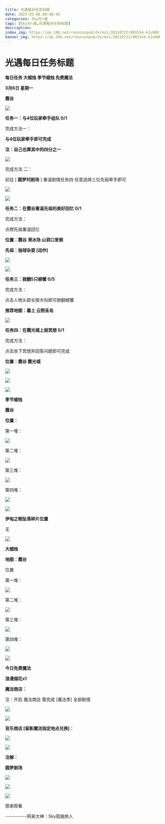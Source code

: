 ```yaml
---
title: 光遇每日任务标题
date: 2023-03-06 00:48:45
categories: Sky光•遇
tags: [Sky光•遇,光遇每日任务标题]
description: 
index_img: https://ok.166.net/reunionpub/ds/kol/20210722/001554-k2u90bj7ay.png?imageView&thumbnail=600x0&type=jpg
banner_img: https://ok.166.net/reunionpub/ds/kol/20210722/001554-k2u90bj7ay.png?imageView&thumbnail=600x0&type=jpg
---
```

# 光遇每日任务标题
**每日任务 大蜡烛 季节蜡烛 免费魔法**

 **3月6日 星期一**

 **霞谷**

![](https://img.166.net/reunionpub/ds/kol/20230306/001504-3tsk2oqjz9.jpeg)

 **任务一：与4位玩家牵手组队 0/1**

完成方法一：

 **与4位玩家牵手即可完成**

 **注：自己也算其中的四分之一**

![](https://img.166.net/reunionpub/ds/kol/20230306/000123-moysweuc9n.jpeg)

完成方法 二：

前往 [ **圆梦村剧场** ] 重温剧情任务四 任意选择三位先祖牵手即可

![](https://img.166.net/reunionpub/ds/kol/20230306/000131-gnkodvb248.jpeg)

![](https://img.166.net/reunionpub/ds/kol/20230306/000140-sa2tgik89r.jpeg)

 **任务二：在霞谷重温先祖的美好回忆 0/1**

完成方法：

点燃先祖重温回忆

 **位置：霞谷 滑冰场 山洞口里侧**

 **先祖：抛球杂耍 [动作]**

![](https://img.166.net/reunionpub/ds/kol/20230306/000418-1wse3f7z4i.jpg)

![](https://img.166.net/reunionpub/ds/kol/20230306/000425-03dkz5rvsf.jpg)

 **任务三：掀翻5只螃蟹 0/5**

完成方法：

点击人物头部长按大叫即可掀翻螃蟹

 **推荐地图：暮土 云野圣岛**

![](https://img.166.net/reunionpub/ds/kol/20230306/000325-gfvzq8k9ie.jpg)

 **任务四：在霞光城上层冥想 0/1**

完成方法：

点击坐下冥想并回答问题即可完成

 **位置：霞谷 霞光城**

![](https://img.166.net/reunionpub/ds/kol/20230306/000254-5yzqoib720.jpg)

![](https://img.166.net/reunionpub/ds/kol/20230306/000302-dq16254nso.jpg)

![](https://img.166.net/reunionpub/ds/kol/20221018/100256-wzutnocka0.png)

 **季节蜡烛**

 **霞谷**

 **位置：**

第一堆：

![](https://img.166.net/reunionpub/ds/kol/20230306/000631-az0tivfsoe.jpeg)

第二堆：

![](https://img.166.net/reunionpub/ds/kol/20230306/000639-f9476czs0n.jpeg)

第三堆：

![](https://img.166.net/reunionpub/ds/kol/20230306/000647-0m2dhnis37.jpeg)

第四堆：

![](https://img.166.net/reunionpub/ds/kol/20230306/000654-n7w61es9si.jpeg)

![](https://img.166.net/reunionpub/ds/kol/20221130/005912-5mvshq9nf3.png)

 **伊甸之眼坠落碎片位置**

无

![](https://img.166.net/reunionpub/ds/kol/20221018/100256-wzutnocka0.png)

 **大蜡烛**

 **地图：霞谷**

位置

第一堆：

![](https://img.166.net/reunionpub/ds/kol/20230306/000810-pu536h1lyt.jpeg)

第二堆：

![](https://img.166.net/reunionpub/ds/kol/20230306/000820-u7e6cwz185.jpeg)

第三堆：

![](https://img.166.net/reunionpub/ds/kol/20230306/000827-ons1zw3bmc.jpeg)

第四堆：

![](https://img.166.net/reunionpub/ds/kol/20230306/000833-s51m6i24et.jpeg)

![](https://img.166.net/reunionpub/ds/kol/20221018/100256-wzutnocka0.png)

 **今日免费魔法**

 **浪漫烟花x1**

 **魔法商店：**

注：开启 魔法商店 需完成 [魔法季] 全部剧情

![](https://img.166.net/reunionpub/ds/kol/20221018/100559-oibznvdtus.png)

![](https://img.166.net/reunionpub/ds/kol/20230306/000901-pm0dy8s7ig.jpeg)

 **音乐商店 [留影魔法指定地点兑换]：**

![](https://img.166.net/reunionpub/ds/kol/20230306/000919-yz5wigsdvh.jpeg)

 **![](https://img.166.net/reunionpub/ds/kol/20221018/100256-wzutnocka0.png)**

 **注解：**

 **圆梦剧场**

![](https://img.166.net/reunionpub/ds/kol/20230305/002018-0rezsk48wt.jpeg)

![](https://img.166.net/reunionpub/ds/kol/20230306/001007-0tm14vgwec.jpeg)

 **![](https://img.166.net/reunionpub/ds/kol/20221018/100256-wzutnocka0.png)**

感谢观看

\-----------网易大神：Sky孤独旅人

